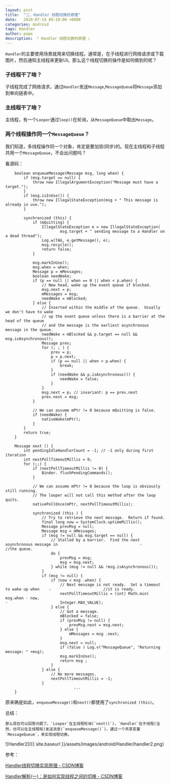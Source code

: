 ```yaml
---
layout: post
title:  "二、Handler 线程切换的原理"
date:   2018-07-14 09:10:00 +0800
categories: Android
tags: Handler
author: pepe
description: 『 Handler 线程切换的原理 』
---
```


`Handler`的主要使用场景就用来切换线程。通常是，在子线程进行网络请求或下载图片，然后通知主线程来更新UI。那么这个线程切换的操作是如何做到的呢？

### **子线程干了啥？**

子线程完成了网络请求，通过`Handler`发送`Message`,`MessageQueue`将`Message`添加到单向链表中。

### **主线程干了啥？**

主线程，有一个`Looper`通过`loop()`在轮询，从`MessageQueue`中取出`Message`。

### **两个线程操作同一个`MessageQueue`？**

我们知道，多线程操作同一个对象，肯定是要加锁(同步)的。现在主线程和子线程共用一个`MessageQueue`，不会出问题吗？

看源码：
```
    boolean enqueueMessage(Message msg, long when) {
        if (msg.target == null) {
            throw new IllegalArgumentException("Message must have a target.");
        }
        if (msg.isInUse()) {
            throw new IllegalStateException(msg + " This message is already in use.");
        }

        synchronized (this) {
            if (mQuitting) {
                IllegalStateException e = new IllegalStateException(
                        msg.target + " sending message to a Handler on a dead thread");
                Log.w(TAG, e.getMessage(), e);
                msg.recycle();
                return false;
            }

            msg.markInUse();
            msg.when = when;
            Message p = mMessages;
            boolean needWake;
            if (p == null || when == 0 || when < p.when) {
                // New head, wake up the event queue if blocked.
                msg.next = p;
                mMessages = msg;
                needWake = mBlocked;
            } else {
                // Inserted within the middle of the queue.  Usually we don't have to wake
                // up the event queue unless there is a barrier at the head of the queue
                // and the message is the earliest asynchronous message in the queue.
                needWake = mBlocked && p.target == null && msg.isAsynchronous();
                Message prev;
                for (; ; ) {
                    prev = p;
                    p = p.next;
                    if (p == null || when < p.when) {
                        break;
                    }
                    if (needWake && p.isAsynchronous()) {
                        needWake = false;
                    }
                }
                msg.next = p; // invariant: p == prev.next
                prev.next = msg;
            }

            // We can assume mPtr != 0 because mQuitting is false.
            if (needWake) {
                nativeWake(mPtr);
            }
        }
        return true;
    }
    
    Message next () {
        int pendingIdleHandlerCount = -1; // -1 only during first iteration
        int nextPollTimeoutMillis = 0;
        for (;;) {
            if (nextPollTimeoutMillis != 0) {
                Binder. flushPendingCommands();
            }
 
            // We can assume mPtr != 0 because the loop is obviously still running.
            // The looper will not call this method after the loop quits.
            nativePollOnce(mPtr, nextPollTimeoutMillis);
 
            synchronized (this ) {
                // Try to retrieve the next message.  Return if found.
                final long now = SystemClock.uptimeMillis();
                Message prevMsg = null;
                Message msg = mMessages;
                if (msg != null && msg.target == null) {
                    // Stalled by a barrier.  Find the next asynchronous message in                                    -                   //the queue.
                    do {
                        prevMsg = msg;
                        msg = msg.next;
                    } while (msg != null && !msg.isAsynchronous());
                }
                if (msg != null) {
                    if (now < msg .when) {
                        // Next message is not ready.  Set a timeout to wake up when    -                       //it is ready.
                        nextPollTimeoutMillis = (int) Math.min( msg.when - now,                                                                 -                       Integer.MAX_VALUE);
                    } else {
                        // Got a message.
                        mBlocked = false;
                        if (prevMsg != null) {
                            prevMsg.next = msg.next;
                        } else {
                            mMessages = msg .next;
                        }
                        msg.next = null;
                        if (false ) Log.v("MessageQueue", "Returning message: " +msg);
                        msg.markInUse();
                        return msg ;
                    }
                } else {
                    // No more messages.
                    nextPollTimeoutMillis = -1;
                }
                              ...
    }
```

原来确是如此，`enqueueMessage()`和`next()`都使用了`synchronized (this)`。

总结：

    那么现在可以回答问题了。`Looper`在主线程轮询(`next()`)，`Handler`在子线程(当然，也可以在主线程啦)发送消息(`enqueueMessage()`)，通过一个共享变量`MessageQueue`，来实现线程切换。

![Handler2]({{ site.baseurl }}/assets/images/android/Handler/handler2.png)
    
参考：

[Handler线程切换实现原理 - CSDN博客](https://blog.csdn.net/qq_16188829/article/details/76922757)

[Handler解析(一)：是如何实现线程之间的切换 - CSDN博客](https://blog.csdn.net/adobesolo/article/details/75195394)



